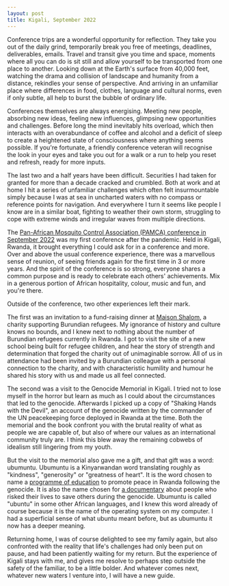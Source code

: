 ```yaml
---
layout: post
title: Kigali, September 2022
---
```


Conference trips are a wonderful opportunity for reflection. They take
you out of the daily grind, temporarily break you free of meetings,
deadlines, deliverables, emails. Travel and transit give you time and
space, moments where all you can do is sit still and allow yourself to
be transported from one place to another. Looking down at the Earth's
surface from 40,000 feet, watching the drama and collision of
landscape and humanity from a distance, rekindles your sense of
perspective. And arriving in an unfamiliar place where differences in
food, clothes, language and cultural norms, even if only subtle, all
help to burst the bubble of ordinary life.

Conferences themselves are always energising. Meeting new people,
absorbing new ideas, feeling new influences, glimpsing new
opportunities and challenges. Before long the mind inevitably hits
overload, which then interacts with an overabundance of coffee and
alcohol and a deficit of sleep to create a heightened state of
consciousness where anything seems possible. If you're fortunate, a
friendly conference veteran will recognise the look in your eyes and
take you out for a walk or a run to help you reset and refresh, ready
for more inputs.

The last two and a half years have been difficult. Securities I had
taken for granted for more than a decade cracked and crumbled. Both at
work and at home I hit a series of unfamiliar challenges which often
felt insurmountable simply because I was at sea in uncharted waters
with no compass or reference points for navigation. And everywhere I
turn it seems like people I know are in a similar boat, fighting to
weather their own storm, struggling to cope with extreme winds and
irregular waves from multiple directions.

The [Pan-African Mosquito Control Association (PAMCA) conference in
September 2022](https://conference2022.pamca.org/) was my first
conference after the pandemic. Held in Kigali, Rwanda, it brought
everything I could ask for in a conference and more. Over and above
the usual conference experience, there was a marvellous sense of
reunion, of seeing friends again for the first time in 3 or more
years. And the spirit of the conference is so strong, everyone shares
a common purpose and is ready to celebrate each others'
achievements. Mix in a generous portion of African hospitality,
colour, music and fun, and you're there.

Outside of the conference, two other experiences left their mark.

The first was an invitation to a fund-raising dinner at [Maison
Shalom](https://maisonshalom.org/), a charity supporting Burundian
refugees. My ignorance of history and culture knows no bounds, and I
knew next to nothing about the number of Burundian refugees currently
in Rwanda. I got to visit the site of a new school being built for
refugee children, and hear the story of strength and determination
that forged the charity out of unimaginable sorrow. All of us in
attendance had been invited by a Burundian colleague with a personal
connection to the charity, and with characteristic humility and humour
he shared his story with us and made us all feel connected.

The second was a visit to the Genocide Memorial in Kigali. I tried not
to lose myself in the horror but learn as much as I could about the
circumstances that led to the genocide. Afterwards I picked up a copy
of "Shaking Hands with the Devil", an account of the genocide written
by the commander of the UN peacekeeping force deployed in Rwanda at
the time. Both the memorial and the book confront you with the brutal
reality of what as people we are capable of, but also of where our
values as an international community truly are. I think this blew away
the remaining cobwebs of idealism still lingering from my youth.

But the visit to the memorial also gave me a gift, and that gift was a
word: ubumuntu. Ubumuntu is a Kinyarwandan word translating roughly as
"kindness", "generosity" or "greatness of heart". It is the word
chosen to name a [programme of education](https://ubumuntu.rw/) to
promote peace in Rwanda following the genocide. It is also the name
chosen for [a
documentary](https://genocidearchiverwanda.org.rw/index.php/Ubumuntu)
about people who risked their lives to save others during the
genocide. Ubumuntu is called "ubuntu" in some other African languages,
and I knew this word already of course because it is the name of the
operating system on my computer. I had a superficial sense of what
ubuntu meant before, but as ubumuntu it now has a deeper meaning.

Returning home, I was of course delighted to see my family again, but
also confronted with the reality that life's challenges had only been
put on pause, and had been patiently waiting for my return. But the
experience of Kigali stays with me, and gives me resolve to perhaps
step outside the safety of the familiar, to be a little bolder. And
whatever comes next, whatever new waters I venture into, I will have a
new guide.
